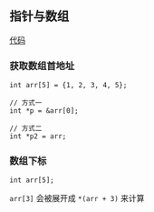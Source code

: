 ## 指针与数组

[代码](./demo-2/demo-2/demo-2.cpp)

### 获取数组首地址
```
int arr[5] = {1, 2, 3, 4, 5};

// 方式一
int *p = &arr[0];

// 方式二
int *p2 = arr;
```

### 数组下标

```
int arr[5];
```

`arr[3]` 会被展开成 `*(arr + 3)` 来计算